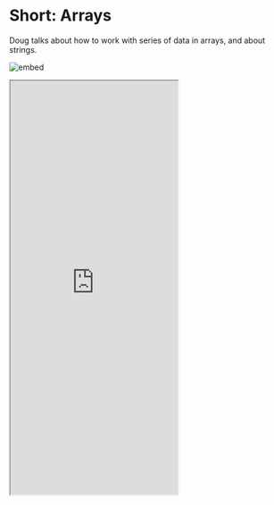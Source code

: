 # Short: Arrays

Doug talks about how to work with series of data in arrays, and about strings.

![embed](https://www.youtube.com/embed/E4lb2gkyXr8)

<iframe allow="accelerometer; autoplay; encrypted-media; gyroscope; picture-in-picture" allowfullscreen="" class="border" data-video="" src="https://video.cs50.io/K1yC1xshF40" scrolling="no" id="iFrameResizer0" style="overflow: hidden; height: 741px;"></iframe>
